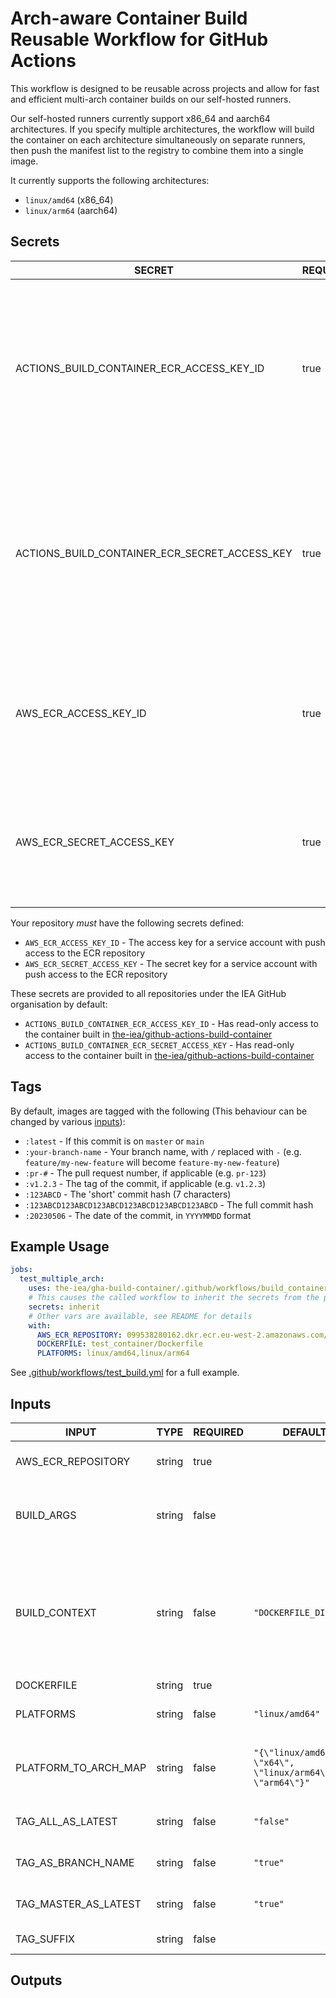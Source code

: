 # Arch-aware Container Build Reusable Workflow for GitHub Actions

This workflow is designed to be reusable across projects and allow for fast and efficient multi-arch container builds on our self-hosted runners.

Our self-hosted runners currently support x86_64 and aarch64 architectures. If you specify multiple architectures, the workflow will build the container on each architecture simultaneously on separate runners, then push the manifest list to the registry to combine them into a single image.

It currently supports the following architectures:
  - `linux/amd64` (x86_64)
  - `linux/arm64` (aarch64)

## Secrets

<!-- AUTO-DOC-SECRETS:START - Do not remove or modify this section -->

|                    SECRET                     | REQUIRED |                                                                                                       DESCRIPTION                                                                                                       |
|-----------------------------------------------|----------|-------------------------------------------------------------------------------------------------------------------------------------------------------------------------------------------------------------------------|
|   ACTIONS_BUILD_CONTAINER_ECR_ACCESS_KEY_ID   |   true   |   The AWS access key ID to use to grab the container built in [the-iea/github-actions-build-container](https://github.com/the-iea/github-actions-build-container) (Provided as an organisation secret within the IEA)   |
| ACTIONS_BUILD_CONTAINER_ECR_SECRET_ACCESS_KEY |   true   | The AWS secret access key to use to grab the container built in [the-iea/github-actions-build-container](https://github.com/the-iea/github-actions-build-container) (Provided as an organisation secret within the IEA) |
|             AWS_ECR_ACCESS_KEY_ID             |   true   |                                                The AWS access key ID to use for the ECR login (must have permissions to push to the repository you're trying to push to)                                                |
|           AWS_ECR_SECRET_ACCESS_KEY           |   true   |                                              The AWS secret access key to use for the ECR login (must have permissions to push to the repository you're trying to push to)                                              |

<!-- AUTO-DOC-SECRETS:END -->

Your repository _must_ have the following secrets defined:

  - `AWS_ECR_ACCESS_KEY_ID` - The access key for a service account with push access to the ECR repository
  - `AWS_ECR_SECRET_ACCESS_KEY` - The secret key for a service account with push access to the ECR repository

These secrets are provided to all repositories under the IEA GitHub organisation by default:

  - `ACTIONS_BUILD_CONTAINER_ECR_ACCESS_KEY_ID` - Has read-only access to the container built in [the-iea/github-actions-build-container](https://github.com/the-iea/github-actions-build-container)
  - `ACTIONS_BUILD_CONTAINER_ECR_SECRET_ACCESS_KEY` - Has read-only access to the container built in [the-iea/github-actions-build-container](https://github.com/the-iea/github-actions-build-container)

## Tags

By default, images are tagged with the following (This behaviour can be changed by various [inputs](#inputs)):

  - `:latest` - If this commit is on `master` or `main`
  - `:your-branch-name` - Your branch name, with `/` replaced with `-` (e.g. `feature/my-new-feature` will become `feature-my-new-feature`)
  - `:pr-#` - The pull request number, if applicable (e.g. `pr-123`)
  - `:v1.2.3` - The tag of the commit, if applicable (e.g. `v1.2.3`)
  - `:123ABCD` - The 'short' commit hash (7 characters)
  - `:123ABCD123ABCD123ABCD123ABCD123ABCD123ABCD` - The full commit hash
  - `:20230506` - The date of the commit, in `YYYYMMDD` format

## Example Usage

```yaml
jobs:
  test_multiple_arch:
    uses: the-iea/gha-build-container/.github/workflows/build_container.yml@master
    # This causes the called workflow to inherit the secrets from the parent workflow (this one)
    secrets: inherit
    # Other vars are available, see README for details
    with:
      AWS_ECR_REPOSITORY: 099538280162.dkr.ecr.eu-west-2.amazonaws.com/iea/shared/cr/gh/bld/psh/test
      DOCKERFILE: test_container/Dockerfile
      PLATFORMS: linux/amd64,linux/arm64
```
See [.github/workflows/test_build.yml](.github/workflows/test_build.yml) for a full example.

## Inputs

<!-- AUTO-DOC-INPUT:START - Do not remove or modify this section -->

|        INPUT         |  TYPE  | REQUIRED |                          DEFAULT                           |                                                                                          DESCRIPTION                                                                                           |
|----------------------|--------|----------|------------------------------------------------------------|------------------------------------------------------------------------------------------------------------------------------------------------------------------------------------------------|
|  AWS_ECR_REPOSITORY  | string |   true   |                                                            |                                                                        The AWS ECR repository to push the container to                                                                         |
|      BUILD_ARGS      | string |  false   |                                                            |                                                     The build arguments to pass to the Docker build (Newline separated string of KEY=VAR)                                                      |
|    BUILD_CONTEXT     | string |  false   |                   `"DOCKERFILE_DIRNAME"`                   | Build context used by the docker builder (. to reference top of Git repo, DOCKERFILE_DIRNAME to reference Dockerfile directory - Either BUILD_CONTEXT or DOCKERFILE or both must be specified) |
|      DOCKERFILE      | string |   true   |                                                            |                                                                                    The Dockerfile to build                                                                                     |
|      PLATFORMS       | string |  false   |                      `"linux/amd64"`                       |                                                                      The platforms to build for (comma separated string)                                                                       |
| PLATFORM_TO_ARCH_MAP | string |  false   | `"{\"linux/amd64\": \"x64\", \"linux/arm64\": \"arm64\"}"` |                                                 A JSON object mapping platform to architecture (Generally, you should not need to change this)                                                 |
|  TAG_ALL_AS_LATEST   | string |  false   |                         `"false"`                          |                                                                If true, tag the image as latest no matter what branch we're on                                                                 |
|  TAG_AS_BRANCH_NAME  | string |  false   |                          `"true"`                          |                                                                          Whether to tag the image as the branch name                                                                           |
| TAG_MASTER_AS_LATEST | string |  false   |                          `"true"`                          |                                                              If true, tag the image as latest if the branch is `master` or `main`                                                              |
|      TAG_SUFFIX      | string |  false   |                                                            |                                                                                The suffix to append to the tag                                                                                 |

<!-- AUTO-DOC-INPUT:END -->






## Outputs







